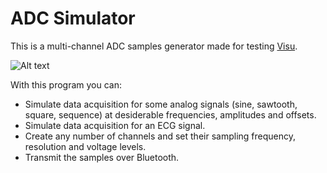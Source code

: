 ADC Simulator
=========

This is a multi-channel ADC samples generator made for testing [Visu](https://github.com/brunoalvarez89/Visu).

![Alt text](https://github.com/brunoalvarez89/Simulador/blob/master/Simulador.png)

With this program you can:
* Simulate data acquisition for some analog signals (sine, sawtooth, square, sequence) at desiderable frequencies, amplitudes and offsets.
* Simulate data acquisition for an ECG signal.
* Create any number of channels and set their sampling frequency, resolution and voltage levels.
* Transmit the samples over Bluetooth.
